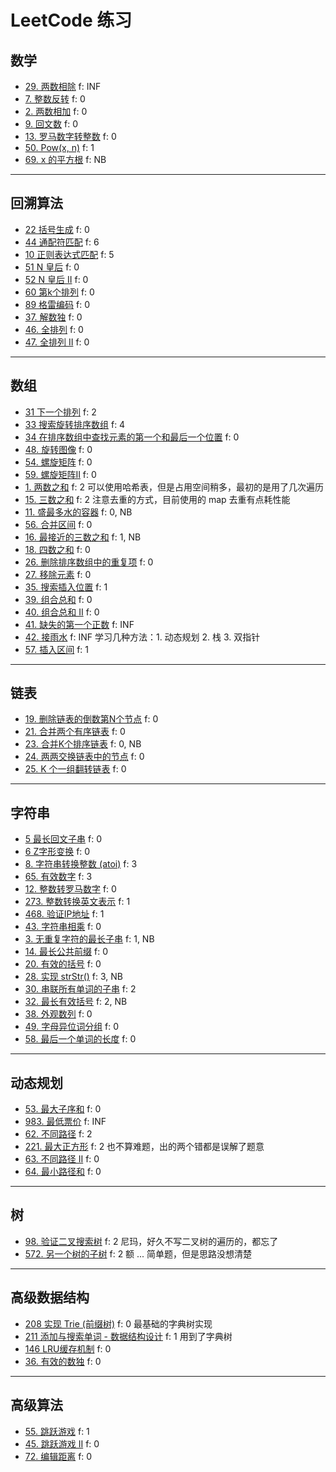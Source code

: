 # LeetCode 练习

## 数学

- [29. 两数相除](0029) f: INF
- [7. 整数反转](0007) f: 0
- [2. 两数相加](0002) f: 0
- [9. 回文数](0009) f: 0
- [13. 罗马数字转整数](0013) f: 0
- [50. Pow(x, n)](0050) f: 1
- [69. x 的平方根](0069) f: NB

---

## 回溯算法

- [22 括号生成](0022) f: 0
- [44 通配符匹配](0044) f: 6
- [10 正则表达式匹配](0010) f: 5
- [51 N 皇后](0051) f: 0 
- [52 N 皇后 II](0052) f: 0
- [60 第k个排列](0060) f: 0
- [89 格雷编码](0089) f: 0
- [37. 解数独](0037) f: 0
- [46. 全排列](0046) f: 0
- [47. 全排列 II](0047) f: 0

---

## 数组

- [31 下一个排列](0031) f: 2
- [33 搜索旋转排序数组](0033) f: 4
- [34 在排序数组中查找元素的第一个和最后一个位置](0034) f: 0
- [48. 旋转图像](0048) f: 0
- [54. 螺旋矩阵](0054) f: 0
- [59. 螺旋矩阵II](0059) f: 0
- [1. 两数之和](0001) f: 2 可以使用哈希表，但是占用空间稍多，最初的是用了几次遍历
- [15. 三数之和](0015) f: 2 注意去重的方式，目前使用的 map 去重有点耗性能
- [11. 盛最多水的容器](0011) f: 0, NB
- [56. 合并区间](0056) f: 0
- [16. 最接近的三数之和](0016) f: 1, NB
- [18. 四数之和](0018) f: 0
- [26. 删除排序数组中的重复项](0026) f: 0
- [27. 移除元素](0027) f: 0
- [35. 搜索插入位置](0035) f: 1
- [39. 组合总和](0039) f: 0
- [40. 组合总和 II](0040) f: 0
- [41. 缺失的第一个正数](0041) f: INF
- [42. 接雨水](0042) f: INF 学习几种方法：1. 动态规划 2. 栈 3. 双指针
- [57. 插入区间](0057) f: 1

---

## 链表

- [19. 删除链表的倒数第N个节点](0019) f: 0
- [21. 合并两个有序链表](0021) f: 0
- [23. 合并K个排序链表](0023) f: 0, NB
- [24. 两两交换链表中的节点](0024) f: 0
- [25. K 个一组翻转链表](0025) f: 0

---

## 字符串

- [5 最长回文子串](0005) f: 0
- [6 Z字形变换](0006) f: 0
- [8. 字符串转换整数 (atoi)](0008) f: 3
- [65. 有效数字](0065) f: 3
- [12. 整数转罗马数字](0012) f: 0
- [273. 整数转换英文表示](0273) f: 1
- [468. 验证IP地址](0468) f: 1
- [43. 字符串相乘](0043) f: 0
- [3. 无重复字符的最长子串](0003) f: 1, NB
- [14. 最长公共前缀](0014) f: 0
- [20. 有效的括号](0020) f: 0
- [28. 实现 strStr()](0028) f: 3, NB
- [30. 串联所有单词的子串](0030) f: 2
- [32. 最长有效括号](0032) f: 2, NB
- [38. 外观数列](0038) f: 0
- [49. 字母异位词分组](0049)  f: 0
- [58. 最后一个单词的长度](0058) f: 0

---

## 动态规划

- [53. 最大子序和](0053) f: 0
- [983. 最低票价](0983) f: INF
- [62. 不同路径](0062) f: 2
- [221. 最大正方形](0221) f: 2 也不算难题，出的两个错都是误解了题意
- [63. 不同路径 II](0063) f: 0
- [64. 最小路径和](0064) f: 0

---

## 树

- [98. 验证二叉搜索树](0098) f: 2 尼玛，好久不写二叉树的遍历的，都忘了
- [572. 另一个树的子树](0572) f: 2 额 ... 简单题，但是思路没想清楚

---

## 高级数据结构

- [208 实现 Trie (前缀树)](0208) f: 0 最基础的字典树实现
- [211 添加与搜索单词 - 数据结构设计](0211) f: 1 用到了字典树
- [146 LRU缓存机制](0146) f: 0
- [36. 有效的数独](0036) f: 0 

---

## 高级算法

- [55. 跳跃游戏](0055) f: 1
- [45. 跳跃游戏 II](0045) f: 0
- [72. 编辑距离](0072) f: 0

